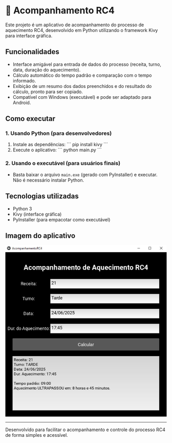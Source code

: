 # 🦺 Acompanhamento RC4

Este projeto é um aplicativo de acompanhamento do processo de aquecimento RC4, desenvolvido em Python utilizando o framework Kivy para interface gráfica.

## Funcionalidades

- Interface amigável para entrada de dados do processo (receita, turno, data, duração do aquecimento).
- Cálculo automático do tempo padrão e comparação com o tempo informado.
- Exibição de um resumo dos dados preenchidos e do resultado do cálculo, pronto para ser copiado.
- Compatível com Windows (executável) e pode ser adaptado para Android.

## Como executar

### 1. Usando Python (para desenvolvedores)

1. Instale as dependências:
´´´
pip install kivy
´´´
2. Execute o aplicativo:
´´´
python main.py
´´´

### 2. Usando o executável (para usuários finais)

- Basta baixar o arquivo `main.exe` (gerado com PyInstaller) e executar. Não é necessário instalar Python.

## Tecnologias utilizadas

- Python 3
- Kivy (interface gráfica)
- PyInstaller (para empacotar como executável)

## Imagem do aplicativo

![Tela do aplicativo](image.png)

---

Desenvolvido para facilitar o acompanhamento e controle do processo RC4 de forma simples e acessível.